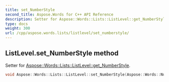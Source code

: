 ```yaml
---
title: set_NumberStyle
second_title: Aspose.Words for C++ API Reference
description: Setter for Aspose::Words::Lists::ListLevel::get_NumberStyle. 
type: docs
weight: 300
url: /cpp/aspose.words.lists/listlevel/set_numberstyle/
---
```

## ListLevel.set_NumberStyle method


Setter for [Aspose::Words::Lists::ListLevel::get_NumberStyle](../get_numberstyle/).

```cpp
void Aspose::Words::Lists::ListLevel::set_NumberStyle(Aspose::Words::NumberStyle value)
```

